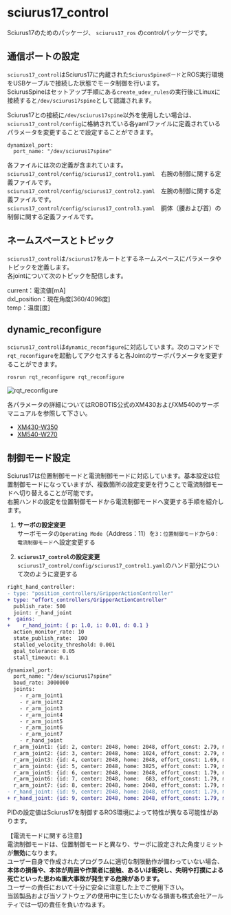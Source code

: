 # sciurus17_control

Sciurus17のためのパッケージ、 `sciurus17_ros` のcontrolパッケージです。

## 通信ポートの設定

`sciurus17_control`はSciurus17に内蔵された`SciurusSpineボード`とROS実行環境をUSBケーブルで接続した状態でモータ制御を行います。   
SciurusSpineはセットアップ手順にある`create_udev_rules`の実行後にLinuxに接続すると`/dev/sciurus17spine`として認識されます。

Sciurus17との接続に`/dev/sciurus17spine`以外を使用したい場合は、`sciurus17_control/config`に格納されている各yamlファイルに定義されているパラメータを変更することで設定することができます。

```
dynamixel_port:
  port_name: "/dev/sciurus17spine"
```

各ファイルには次の定義が含まれています。  
`sciurus17_control/config/sciurus17_control1.yaml`　右腕の制御に関する定義ファイルです。  
`sciurus17_control/config/sciurus17_control2.yaml`　左腕の制御に関する定義ファイルです。  
`sciurus17_control/config/sciurus17_control3.yaml`　胴体（腰および首）の制御に関する定義ファイルです。  

## ネームスペースとトピック

`sciurus17_control`は`/sciurus17`をルートとするネームスペースにパラメータやトピックを定義します。   
各jointについて次のトピックを配信します。

current：電流値[mA]   
dxl_position：現在角度[360/4096度]   
temp：温度[度]   

## dynamic_reconfigure

`sciurus17_control`は`dynamic_reconfigure`に対応しています。次のコマンドで`rqt_reconfigure`を起動してアクセスすると各Jointのサーボパラメータを変更することができます。

```bash
rosrun rqt_reconfigure rqt_reconfigure
```

![rqt_reconfigure](https://rt-net.github.io/images/sciurus17/readme_rqt_reconfigure.png)

各パラメータの詳細についてはROBOTIS公式のXM430およびXM540のサーボマニュアルを参照して下さい。   
- [XM430-W350](http://emanual.robotis.com/docs/en/dxl/x/xm430-w350/)
- [XM540-W270](http://emanual.robotis.com/docs/en/dxl/x/xm540-w270/)

## 制御モード設定

Sciurus17は位置制御モードと電流制御モードに対応しています。基本設定は位置制御モードになっていますが、複数箇所の設定変更を行うことで電流制御モードへ切り替えることが可能です。   
右腕ハンドの設定を位置制御モードから電流制御モードへ変更する手順を紹介します。

1. **サーボの設定変更**   
サーボモータの`Operating Mode`（Address：11）を`3：位置制御モード`から`0：電流制御モード`へ設定変更する

2. **`sciurus17_control`の設定変更**   
`sciurus17_control/config/sciurus17_control1.yaml`のハンド部分について次のように変更する   
```diff
right_hand_controller:
- type: "position_controllers/GripperActionController"
+ type: "effort_controllers/GripperActionController"
  publish_rate: 500
  joint: r_hand_joint
+  gains:
+    r_hand_joint: { p: 1.0, i: 0.01, d: 0.1 }
  action_monitor_rate: 10
  state_publish_rate:  100
  stalled_velocity_threshold: 0.001
  goal_tolerance: 0.05
  stall_timeout: 0.1

dynamixel_port:
  port_name: "/dev/sciurus17spine"
  baud_rate: 3000000
  joints:
    - r_arm_joint1
    - r_arm_joint2
    - r_arm_joint3
    - r_arm_joint4
    - r_arm_joint5
    - r_arm_joint6
    - r_arm_joint7
    - r_hand_joint
  r_arm_joint1: {id: 2, center: 2048, home: 2048, effort_const: 2.79, mode: 3 }
  r_arm_joint2: {id: 3, center: 2048, home: 1024, effort_const: 2.79, mode: 3 }
  r_arm_joint3: {id: 4, center: 2048, home: 2048, effort_const: 1.69, mode: 3 }
  r_arm_joint4: {id: 5, center: 2048, home: 3825, effort_const: 1.79, mode: 3 }
  r_arm_joint5: {id: 6, center: 2048, home: 2048, effort_const: 1.79, mode: 3 }
  r_arm_joint6: {id: 7, center: 2048, home:  683, effort_const: 1.79, mode: 3 }
  r_arm_joint7: {id: 8, center: 2048, home: 2048, effort_const: 1.79, mode: 3 }
- r_hand_joint: {id: 9, center: 2048, home: 2048, effort_const: 1.79, mode: 3 }
+ r_hand_joint: {id: 9, center: 2048, home: 2048, effort_const: 1.79, mode: 0 }
```

PIDの設定値はSciurus17を制御するROS環境によって特性が異なる可能性があります。   


【電流モードに関する注意】   
電流制御モードは、位置制御モードと異なり、サーボに設定された角度リミットが**無効**になります。   
ユーザー自身で作成されたプログラムに適切な制限動作が備わっていない場合、**本体の損傷や、本体が周囲や作業者に接触、あるいは衝突し、失明や打撲による死亡といった思わぬ重大事故が発生する危険があります。**   
ユーザーの責任において十分に安全に注意した上でご使用下さい。   
当該製品および当ソフトウェアの使用中に生じたいかなる損害も株式会社アールティでは一切の責任を負いかねます。
